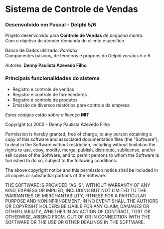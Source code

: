 # Sistema de Controle de Vendas

### Desenvolvido em Pascal - Delphi 5/6

Projeto desenvolvido para **Controle de Vendas** _de pequena monta_.  
Com o objetivo de atender demanda de cliente específico.

Banco de Dados utilizado: _Paradox_  
Componentes básicos, de terceiros e próprios do Delphi _versões 5 e 6_

Autores: **Denny Paulista Azevedo Filho**

### Principais funcionalidades do sistema

- Registro e controle de vendas
- Registro e controle de fornecedores
- Registro e controle de produtos
- Emissão de diversos relatórios para controle da empresa

_Estes códigos estão sobre a licença_ **MIT**

Copyright (c) 2000 - Denny Paulista Azevedo Filho

Permission is hereby granted, free of charge, to any person obtaining a copy
of this software and associated documentation files (the "Software"), to deal
in the Software without restriction, including without limitation the rights
to use, copy, modify, merge, publish, distribute, sublicense, and/or sell
copies of the Software, and to permit persons to whom the Software is
furnished to do so, subject to the following conditions:

The above copyright notice and this permission notice shall be included in all
copies or substantial portions of the Software.

THE SOFTWARE IS PROVIDED "AS IS", WITHOUT WARRANTY OF ANY KIND, EXPRESS OR
IMPLIED, INCLUDING BUT NOT LIMITED TO THE WARRANTIES OF MERCHANTABILITY,
FITNESS FOR A PARTICULAR PURPOSE AND NONINFRINGEMENT. IN NO EVENT SHALL THE
AUTHORS OR COPYRIGHT HOLDERS BE LIABLE FOR ANY CLAIM, DAMAGES OR OTHER
LIABILITY, WHETHER IN AN ACTION OF CONTRACT, TORT OR OTHERWISE, ARISING FROM,
OUT OF OR IN CONNECTION WITH THE SOFTWARE OR THE USE OR OTHER DEALINGS IN THE
SOFTWARE.
